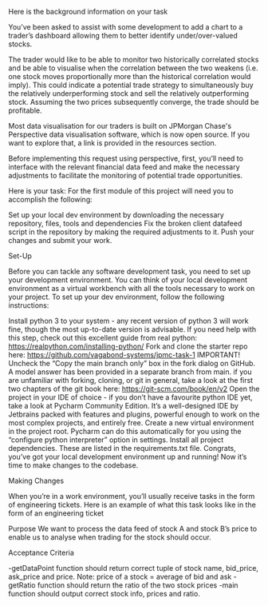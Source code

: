 Here is the background information on your task

You’ve been asked to assist with some development to add a chart to a trader’s dashboard allowing them to better identify under/over-valued stocks.

The trader would like to be able to monitor two historically correlated stocks and be able to visualise when the correlation between the two weakens (i.e. one stock moves proportionally more than the historical correlation would imply). This could indicate a potential trade strategy to simultaneously buy the relatively underperforming stock and sell the relatively outperforming stock. Assuming the two prices subsequently converge, the trade should be profitable.

Most data visualisation for our traders is built on JPMorgan Chase's Perspective data visualisation software, which is now open source. If you want to explore that, a link is provided in the resources section.

Before implementing this request using perspective, first, you’ll need to interface with the relevant financial data feed and make the necessary adjustments to facilitate the monitoring of potential trade opportunities.



Here is your task:
For the first module of this project will need you to accomplish the following:

Set up your local dev environment by downloading the necessary repository, files, tools and dependencies
Fix the broken client datafeed script in the repository by making the required adjustments to it.
Push your changes and submit your work.

Set-Up

Before you can tackle any software development task, you need to set up your development environment. You can think of your local development environment as a virtual workbench with all the tools necessary to work on your project. To set up your dev environment, follow the following instructions:

Install python 3 to your system - any recent version of python 3 will work fine, though the most up-to-date version is advisable. If you need help with this step, check out this excellent guide from real python: https://realpython.com/installing-python/
Fork and clone the starter repo here: https://github.com/vagabond-systems/jpmc-task-1
IMPORTANT! Uncheck the “Copy the main branch only” box in the fork dialog on GitHub. A model answer has been provided in a separate branch from main.
if you are unfamiliar with forking, cloning, or git in general, take a look at the first two chapters of the git book here: https://git-scm.com/book/en/v2
Open the project in your IDE of choice - if you don’t have a favourite python IDE yet, take a look at Pycharm Community Edition. It’s a well-designed IDE by Jetbrains packed with features and plugins, powerful enough to work on the most complex projects, and entirely free.
Create a new virtual environment in the project root. Pycharm can do this automatically for you using the “configure python interpreter” option in settings.
Install all project dependencies. These are listed in the requirements.txt file.
Congrats, you’ve got your local development environment up and running! Now it’s time to make changes to the codebase.

Making Changes

When you’re in a work environment, you’ll usually receive tasks in the form of engineering tickets. Here is an example of what this task looks like in the form of an engineering ticket

Purpose
We want to process the data feed of stock A and stock B’s price to enable us to analyse when trading for the stock should occur.

Acceptance Criteria

-getDataPoint function should return correct tuple of stock name, bid_price, ask_price and price. Note: price of a stock = average of bid and ask
-getRatio function should return the ratio of the two stock prices
-main function should output correct stock info, prices and ratio.
